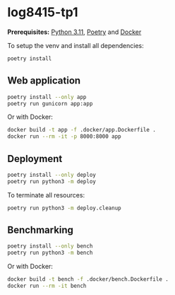# log8415-tp1

**Prerequisites:** [Python 3.11](https://www.python.org), [Poetry](https://python-poetry.org/) and [Docker](https://www.docker.com/)

To setup the venv and install all dependencies:

```sh
poetry install
```

## Web application

```sh
poetry install --only app
poetry run gunicorn app:app
```

Or with Docker:

```sh
docker build -t app -f .docker/app.Dockerfile .
docker run --rm -it -p 8000:8000 app
```

## Deployment

```sh
poetry install --only deploy
poetry run python3 -m deploy
```

To terminate all resources:

```sh
poetry run python3 -m deploy.cleanup
```

## Benchmarking

```sh
poetry install --only bench
poetry run python3 -m bench
```

Or with Docker:

```sh
docker build -t bench -f .docker/bench.Dockerfile .
docker run --rm -it bench
```
